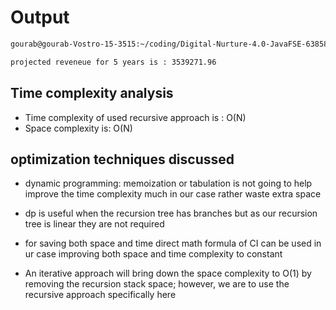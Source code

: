 # Output

```bash
gourab@gourab-Vostro-15-3515:~/coding/Digital-Nurture-4.0-JavaFSE-6385899/weekly_hands_on/week1/Data_structures_and_Algorithms/FinancialForecastingExample$ cd "/home/gourab/coding/Digital-Nurture-4.0-JavaFSE-6385899/weekly_hands_on/week1/Data_structures_and_Algorithms/FinancialForecastingExample/" && javac Test.java && java Test

projected reveneue for 5 years is : 3539271.96

```

## Time complexity analysis

- Time complexity of used recursive approach is : O(N)
- Space complexity is: O(N)

## optimization techniques discussed

- dynamic programming: memoization or tabulation is not going to help improve the time complexity much in our case rather waste extra space

- dp is useful when the recursion tree has branches but as our recursion tree is linear they are not required

- for saving both space and time direct math formula of CI can be used in ur case improving both space and time complexity to constant

- An iterative approach will bring down the space complexity to O(1) by removing the recursion stack space; however, we are to use the recursive approach specifically here
